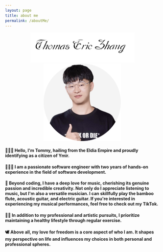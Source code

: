 ```yaml
---
layout: page
title: about me
permalink: /aboutMe/
---
```

<div align=center><img src="/assets/photoAlbum/thomasericzhang.png"></div> 

<div align=center style="width:50%;margin: auto;"><img src="/assets/photoAlbum/Tommy'sFace.png"></div> 

#### 🙇🏻‍♂️  Hello, I'm Tommy, hailing from the Eldia Empire and proudly identifying as a citizen of Ymir.

#### 👨🏻‍💻  I am a passionate software engineer with two years of hands-on experience in the field of software development.

#### 🎵  Beyond coding, I have a deep love for music, cherishing its genuine passion and incredible creativity. Not only do I appreciate listening to music, but I'm also a versatile musician. I can skillfully play the bamboo flute, acoustic guitar, and electric guitar. If you're interested in experiencing my musical performances, feel free to check out my TikTok.

#### 🏋🏻  In addition to my professional and artistic pursuits, I prioritize maintaining a healthy lifestyle through regular exercise.

#### 🕊️  Above all, my love for freedom is a core aspect of who I am. It shapes my perspective on life and influences my choices in both personal and professional spheres.
